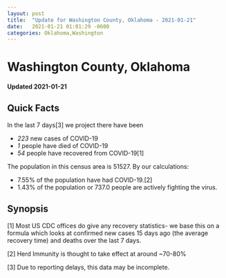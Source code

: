 ```yaml
---
layout: post
title:  "Update for Washington County, Oklahoma - 2021-01-21"
date:   2021-01-21 01:01:29 -0600
categories: Oklahoma,Washington
---
```


# Washington County, Oklahoma
#### Updated 2021-01-21

## Quick Facts

In the last 7 days[3] we project there have been
- *223* new cases of COVID-19
- *1* people have died of COVID-19
- *54* people have recovered from COVID-19[1]

The population in this census area is 51527. By our calculations:
- 7.55% of the population have had COVID-19.[2]
- 1.43% of the population or 737.0 people are actively fighting the virus.

## Synopsis




[1] Most US CDC offices do give any recovery statistics- we base this on a formula which looks at confirmed new cases
15 days ago (the average recovery time) and deaths over the last 7 days.

[2] Herd Immunity is thought to take effect at around ~70-80%

[3] Due to reporting delays, this data may be incomplete.
 
    